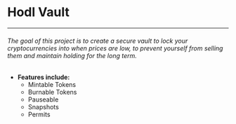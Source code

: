 # Hodl Vault
---
###### The goal of this project is to create a secure vault to lock your cryptocurrencies into when prices are low, to prevent yourself from selling them and maintain holding for the long term.

+ __Features include:__
    + Mintable Tokens
    + Burnable Tokens
    + Pauseable
    + Snapshots
    + Permits
